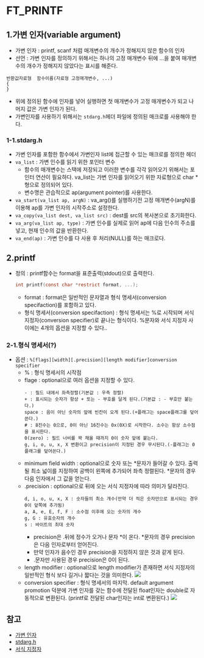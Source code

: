 # FT_PRINTF

## 1.가변 인자(variable argument)
+ 가변 인자 : printf, scanf 처럼 매개변수의 개수가 정해지지 않은 함수의 인자
+ 선언 : 가변 인자를 정의하기 위해서는 하나의 고정 매개변수 뒤에 ...을 붙여 매개변수의 개수가 정해지지 않았다는 표시를 해준다.
```
반환값자료형	함수이름(자료형 고정매개변수, ...)
{	
}
```
+ 위에 정의된 함수에 인자를 넣어 실행하면 첫 매개변수가 고정 매개변수가 되고 나머지 값은 가변 인자가 된다.
+ 가변인자를 사용하기 위해서는 `stdarg.h`헤더 파일에 정의된 매크로를 사용해야 한다.
   
### 1-1.stdarg.h
+ 가변 인자를 포함한 함수에서 가변인자 list에 접근할 수 있는 매크로를 정의한 헤더
+ `va_list` : 가변 인수를 읽기 위한 포인터 변수
	+ 함수의 매개변수는 스택에 저장되고 이러한 변수를 각각 읽어오기 위해서는 포인터 연산이 필요하다. va_list는 가변 인자를 읽어오기 위한 자료형으로 char *형으로 정의되어 있다.
	+ 변수명은 관습적으로 ap(argument pointer)를 사용한다.
+ `va_start(va_list ap, argN)` : va_arg()를 실행하기전 고정 매개변수(argN)를 이용해 ap를 가변 인자의 시작주소로 설정한다.
+ `va_copy(va_list dest, va_list src)` : dest를 src의 복사본으로 초기화한다.
+ `va_arg(va_list ap, type)` : 가변 인수를 실제로 읽어 ap에 다음 인수의 주소를 넣고, 현재 인수의 값을 반환한다.
+ `va_end(ap)` : 가변 인수를 다 사용 후 처리(NULL)를 하는 매크로다.
   
## 2.printf
+ 정의 : printf함수는 format을 표준출력(stdout)으로 출력한다.
	```c
	int	printf(const char *restrict format, ...);
	```
	+ format : format은 일반적인 문자열과 형식 명세서(conversion specifaction)를 포함하고 있다.
	+ 형식 명세서(conversion specifaction) : 형식 명세서는 %로 시작되며 서식 지정자(conversion specifier)로 끝나는 형식이다. %문자와 서식 지정자 사이에는 4개의 옵션을 지정할 수 있다..
   
### 2-1.형식 명세서(?)
+ 옵션 : ```%[flags][width][.precision][length modifier]conversion specifier```
	+ % : 형식 명세서의 시작점
	+ flage : optional으로 여러 옵션을 지정할 수 있다.
		```
		- : 필드 내에서 좌측정렬(기본값 : 우측 정렬)
		+ : 표시되는 숫자가 항상 + 또는 - 부호를 달게 된다.(기본값 : - 부호만 붙는다.)
		space : 음이 아닌 숫자의 앞에 빈칸이 오게 된다.(+플래그는 space플래그를 덮어쓴다.)
		# : 8진수는 0으로, 0이 아닌 16진수는 0x(0X)로 시작한다. 소수는 항상 소수점을 표시한다.
		0(zero) : 필드 너비를 꽉 채울 때까지 0이 숫자 앞에 붙는다.
		g, i, o, u, x, X 변환이고 precision이 지정된 경우 무시된다.(-플래그는 0플래그를 덮어쓴다.)
		```
	+ minimum field width : optional으로 숫자 또는 *문자가 들어갈 수 있다. 출력될 최소 넓이를 지정하여 공백이 왼쪽에 추가되어 좌측 정렬된다. *문자의 경우 다음 인자에서 그 값을 얻는다.
	+ .precision : optional으로 뒤에 오는 서식 지정자에 따라 의미가 달라진다.
		```
		d, i, o, u, x, X : 숫자들의 최소 개수(만약 더 적은 숫자만으로 표시되는 경우 0이 앞쪽에 추가됨)
		a, A, e, E, f, F : 소수점 이후에 오는 숫자의 개수
		g, G : 유효숫자의 개수
		s : 바이트의 최대 숫자
		```
		+ precision은 .뒤에 정수가 오거나 문자 *이 온다. *문자의 경우 precision은 다음 인자로부터 얻어진다.
		+ 만약 인자가 음수인 경우 precision을 지정하지 않은 것과 같게 된다.
		+ .문자만 사용된 경우 precision은 0이 된다.
	+ length modifier : optional으로 length modifier가 존재하면 서식 지정자의 일반적인 형식 보다 길거나 짧다는 것을 의미한다.
		<img src = https://t1.daumcdn.net/cfile/tistory/2276194658544EE12B>
	+ conversion specifier : 형식 명세서의 마지막. default argument promotion 덕분에 가변 인자를 갖는 함수에 전달된 float인자는 double로 자동적으로 변환된다. (printf로 전달된 char인자는 int로 변환된다.)
		<img src = https://t1.daumcdn.net/cfile/tistory/246AB546585460CB03>
## 참고
+ [가변 인자](https://dojang.io/mod/page/view.php?id=577)
+ [stdarg.h](https://jangsalt.tistory.com/entry/%EA%B0%80%EB%B3%80-%EC%9D%B8%EC%88%98-vastart-vaend-vaarg-valist) 
+ [서식 지정자](https://ziegler.tistory.com/88)
